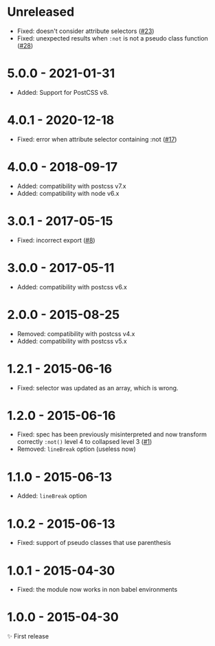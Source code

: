 # Unreleased

- Fixed: doesn't consider attribute selectors ([#23](https://github.com/postcss/postcss-selector-not/issues/23))
- Fixed: unexpected results when `:not` is not a pseudo class function ([#28](https://github.com/postcss/postcss-selector-not/issues/28))

# 5.0.0 - 2021-01-31

- Added: Support for PostCSS v8.


# 4.0.1 - 2020-12-18

- Fixed: error when attribute selector containing :not ([#17](https://github.com/postcss/postcss-selector-not/pull/17))

# 4.0.0 - 2018-09-17

- Added: compatibility with postcss v7.x
- Added: compatibility with node v6.x

# 3.0.1 - 2017-05-15

- Fixed: incorrect export ([#8](https://github.com/postcss/postcss-selector-not/issues/8))

# 3.0.0 - 2017-05-11

- Added: compatibility with postcss v6.x

# 2.0.0 - 2015-08-25

- Removed: compatibility with postcss v4.x
- Added: compatibility with postcss v5.x

# 1.2.1 - 2015-06-16

- Fixed: selector was updated as an array, which is wrong.

# 1.2.0 - 2015-06-16

- Fixed: spec has been previously misinterpreted and now transform correctly
`:not()` level 4 to collapsed level 3
([#1](https://github.com/postcss/postcss-selector-not/issues/1))
- Removed: `lineBreak` option (useless now)

# 1.1.0 - 2015-06-13

- Added: `lineBreak` option

# 1.0.2 - 2015-06-13

- Fixed: support of pseudo classes that use parenthesis

# 1.0.1 - 2015-04-30

- Fixed: the module now works in non babel environments

# 1.0.0 - 2015-04-30

✨ First release
